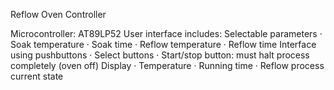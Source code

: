 Reflow Oven Controller

Microcontroller: AT89LP52 
User interface includes:
  Selectable parameters
·   	Soak temperature
·   	Soak time
·   	Reflow temperature
·   	Reflow time
  Interface using pushbuttons
·   	Select buttons
·   	Start/stop button: must halt process completely (oven off)
  Display
·   	Temperature
·   	Running time
·   	Reflow process current state
